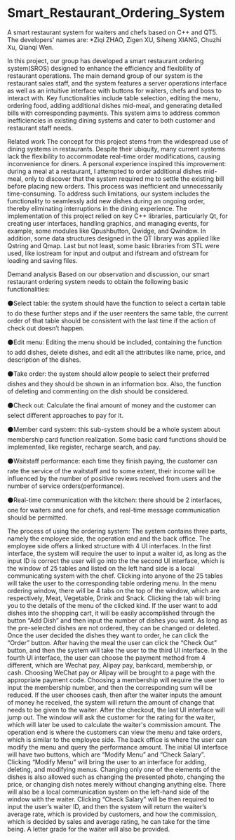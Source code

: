 # Smart_Restaurant_Ordering_System

A smart restaurant system for waiters and chefs based on C++ and QT5.
The developers' names are: *Ziqi ZHAO, Zigen XU, Siheng XIANG, Chuzhi Xu, Qianqi Wen.

In this project, our group has developed a smart restaurant ordering system(SROS) designed to enhance the efficiency and flexibility of restaurant operations. The main demand group of our system is the restaurant sales staff, and the system features a server operations interface as well as an intuitive interface with buttons for waiters, chefs and boss to interact with. Key functionalities include table selection, editing the menu, ordering food, adding additional dishes mid-meal, and generating detailed bills with corresponding payments. This system aims to address common inefficiencies in existing dining systems and cater to both customer and restaurant staff needs.


Related work
The concept for this project stems from the widespread use of dining systems in restaurants. Despite their ubiquity, many current systems lack the flexibility to accommodate real-time order modifications, causing inconvenience for diners. A personal experience inspired this improvement: during a meal at a restaurant, I attempted to order additional dishes mid-meal, only to discover that the system required me to settle the existing bill before placing new orders. This process was inefficient and unnecessarily time-consuming.
To address such limitations, our system includes the functionality to seamlessly add new dishes during an ongoing order, thereby eliminating interruptions in the dining experience.
The implementation of this project relied on key C++ libraries, particularly Qt, for creating user interfaces, handling graphics, and managing events, for example, some modules like Qpushbutton, Qwidge, and Qwindow. In addition, some data structures designed in the QT library was applied like Qstring and Qmap. Last but not least, some basic libraries from STL were used, like iostream for input and output and ifstream and ofstream for loading and saving files.


Demand analysis
Based on our observation and discussion, our smart restaurant ordering system needs to obtain the following basic functionalities:

⚫Select table: the system should have the function to select a certain table to do these
further steps and if the user reenters the same table, the current order of that table
should be consistent with the last time if the action of check out doesn’t happen.

⚫Edit menu: Editing the menu should be included, containing the function to add dishes, delete dishes, and edit all the attributes like name, price, and description of the dishes.

⚫Take order: the system should allow people to select their preferred dishes and they should be shown in an information box. Also, the function of deleting and commenting on the dish should be considered.

⚫Check out: Calculate the final amount of money and the customer can select different approaches to pay for it.

⚫Member card system: this sub-system should be a whole system about membership card function realization. Some basic card functions should be implemented, like register, recharge search, and pay.

⚫Waitstaff performance: each time they finish paying, the customer can rate the service of the waitstaff and to some extent, their income will be influenced by the number of positive reviews received from users and the number of service orders(performance).

⚫Real-time communication with the kitchen: there should be 2 interfaces, one for waiters and one for chefs, and real-time message communication should be permitted.


The process of using the ordering system:
The system contains three parts, namely the employee side, the operation end and the back office.
The employee side offers a linked structure with 4 UI interfaces. In the first interface, the system will require the user to input a waiter id, as long as the input ID is correct the user will go into the the second UI interface, which is the window of 25 tables and listed on the left hand side is a local communicating system with the chef. Clicking into anyone of the 25 tables will take the user to the corresponding table ordering menu. In the menu ordering window, there will be 4 tabs on the top of the window, which are respectively, Meat, Vegetable, Drink and Snack. Clicking the tab will bring you to the details of the menu of the clicked kind. If the user want to add dishes into the shopping cart, it will be easily accomplished through the button “Add Dish” and then input the number of dishes you want. As long as the pre-selected dishes are not ordered, they can be changed or deleted. Once the user decided the dishes they want to order, he can click the “Order” button. After having the
meal the user can click the “Check Out” button, and then the system will take the user to the third UI interface. In the fourth UI interface, the user can choose the payment method from 4 different, which are Wechat pay, Alipay pay, bankcard, membership, or cash. Choosing WeChat pay or Alipay will be brought to a page with the appropriate payment code. Choosing a membership will require the user to input the membership number, and then the corresponding sum will be reduced. If the user chooses cash, then after the waiter inputs the amount of money he received, the system will return the amount of change that needs to be given to the waiter. After the checkout, the last UI interface will jump out. The window will ask the customer for the rating for the waiter, which will later be used to calculate the waiter's commission amount.
The operation end is where the customers can view the menu and take orders, which is similar to the employee side.
The back office is where the user can modify the menu and query the performance amount. The initial UI interface will have two buttons, which are “Modify Menu” and “Check Salary”. Clicking “Modify Menu” will bring the user to an interface for adding, deleting, and modifying menus. Changing only one of the elements of the dishes is also allowed such as changing the presented photo, changing the price, or changing dish notes merely without changing anything else. There will also be a local communication system on the left-hand side of the window with the waiter. Clicking “Check Salary” will be then required to input the user’s waiter ID, and then the system will return the waiter’s average rate, which is provided by customers, and how the commission, which is decided by sales and average rating, he can take for the time being. A letter grade for the waiter will also be provided.
